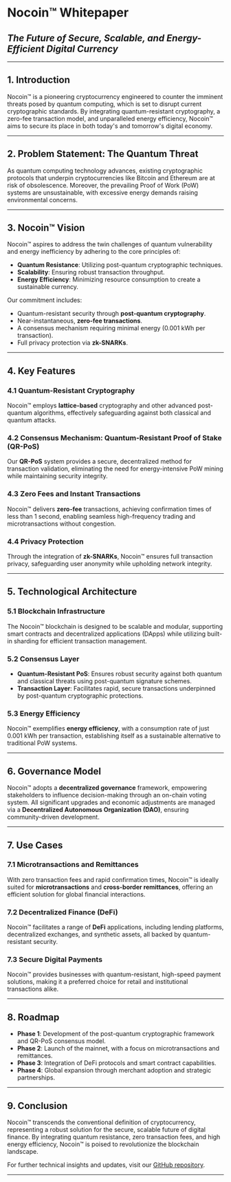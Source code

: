 # Nocoin™ Whitepaper  
## *The Future of Secure, Scalable, and Energy-Efficient Digital Currency*

---

## **1. Introduction**

Nocoin™ is a pioneering cryptocurrency engineered to counter the imminent threats posed by quantum computing, which is set to disrupt current cryptographic standards. By integrating quantum-resistant cryptography, a zero-fee transaction model, and unparalleled energy efficiency, Nocoin™ aims to secure its place in both today's and tomorrow's digital economy.

---

## **2. Problem Statement: The Quantum Threat**

As quantum computing technology advances, existing cryptographic protocols that underpin cryptocurrencies like Bitcoin and Ethereum are at risk of obsolescence. Moreover, the prevailing Proof of Work (PoW) systems are unsustainable, with excessive energy demands raising environmental concerns.

---

## **3. Nocoin™ Vision**

Nocoin™ aspires to address the twin challenges of quantum vulnerability and energy inefficiency by adhering to the core principles of:

- **Quantum Resistance**: Utilizing post-quantum cryptographic techniques.
- **Scalability**: Ensuring robust transaction throughput.
- **Energy Efficiency**: Minimizing resource consumption to create a sustainable currency.

Our commitment includes:

- Quantum-resistant security through **post-quantum cryptography**.
- Near-instantaneous, **zero-fee transactions**.
- A consensus mechanism requiring minimal energy (0.001 kWh per transaction).
- Full privacy protection via **zk-SNARKs**.

---

## **4. Key Features**

### 4.1 Quantum-Resistant Cryptography

Nocoin™ employs **lattice-based** cryptography and other advanced post-quantum algorithms, effectively safeguarding against both classical and quantum attacks.

### 4.2 Consensus Mechanism: Quantum-Resistant Proof of Stake (QR-PoS)

Our **QR-PoS** system provides a secure, decentralized method for transaction validation, eliminating the need for energy-intensive PoW mining while maintaining security integrity.

### 4.3 Zero Fees and Instant Transactions

Nocoin™ delivers **zero-fee** transactions, achieving confirmation times of less than 1 second, enabling seamless high-frequency trading and microtransactions without congestion.

### 4.4 Privacy Protection

Through the integration of **zk-SNARKs**, Nocoin™ ensures full transaction privacy, safeguarding user anonymity while upholding network integrity.

---

## **5. Technological Architecture**

### 5.1 Blockchain Infrastructure

The Nocoin™ blockchain is designed to be scalable and modular, supporting smart contracts and decentralized applications (DApps) while utilizing built-in sharding for efficient transaction management.

### 5.2 Consensus Layer

- **Quantum-Resistant PoS**: Ensures robust security against both quantum and classical threats using post-quantum signature schemes.
- **Transaction Layer**: Facilitates rapid, secure transactions underpinned by post-quantum cryptographic protections.

### 5.3 Energy Efficiency

Nocoin™ exemplifies **energy efficiency**, with a consumption rate of just 0.001 kWh per transaction, establishing itself as a sustainable alternative to traditional PoW systems.

---

## **6. Governance Model**

Nocoin™ adopts a **decentralized governance** framework, empowering stakeholders to influence decision-making through an on-chain voting system. All significant upgrades and economic adjustments are managed via a **Decentralized Autonomous Organization (DAO)**, ensuring community-driven development.

---

## **7. Use Cases**

### 7.1 Microtransactions and Remittances

With zero transaction fees and rapid confirmation times, Nocoin™ is ideally suited for **microtransactions** and **cross-border remittances**, offering an efficient solution for global financial interactions.

### 7.2 Decentralized Finance (DeFi)

Nocoin™ facilitates a range of **DeFi** applications, including lending platforms, decentralized exchanges, and synthetic assets, all backed by quantum-resistant security.

### 7.3 Secure Digital Payments

Nocoin™ provides businesses with quantum-resistant, high-speed payment solutions, making it a preferred choice for retail and institutional transactions alike.

---

## **8. Roadmap**

- **Phase 1**: Development of the post-quantum cryptographic framework and QR-PoS consensus model.
- **Phase 2**: Launch of the mainnet, with a focus on microtransactions and remittances.
- **Phase 3**: Integration of DeFi protocols and smart contract capabilities.
- **Phase 4**: Global expansion through merchant adoption and strategic partnerships.

---

## **9. Conclusion**

Nocoin™ transcends the conventional definition of cryptocurrency, representing a robust solution for the secure, scalable future of digital finance. By integrating quantum resistance, zero transaction fees, and high energy efficiency, Nocoin™ is poised to revolutionize the blockchain landscape.

For further technical insights and updates, visit our [GitHub repository](https://github.com/0MNIP0TENTS/nocoin).

---
